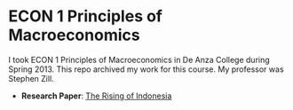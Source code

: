 # ECON 1 Principles of Macroeconomics
I took ECON 1 Principles of Macroeconomics in De Anza College during Spring 2013. This repo archived my work for this course. My professor was Stephen Zill.
* **Research Paper**: [The Rising of Indonesia](Macroeconomy%20Paper.pdf)
